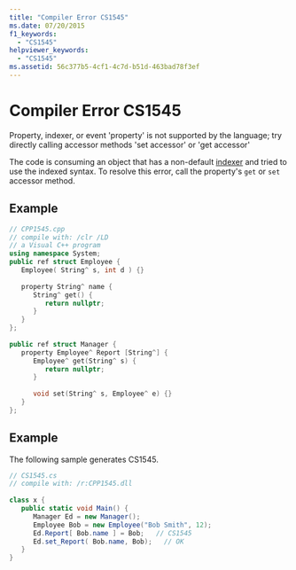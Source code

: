 ```yaml
---
title: "Compiler Error CS1545"
ms.date: 07/20/2015
f1_keywords: 
  - "CS1545"
helpviewer_keywords: 
  - "CS1545"
ms.assetid: 56c377b5-4cf1-4c7d-b51d-463bad78f3ef
---
```

# Compiler Error CS1545
Property, indexer, or event 'property' is not supported by the language; try directly calling accessor methods 'set accessor' or 'get accessor'  
  
 The code is consuming an object that has a non-default [indexer](../programming-guide/indexers/index.md) and tried to use the indexed syntax. To resolve this error, call the property's `get` or `set` accessor method.  
  
## Example  
  
```cpp  
// CPP1545.cpp  
// compile with: /clr /LD  
// a Visual C++ program  
using namespace System;  
public ref struct Employee {  
   Employee( String^ s, int d ) {}  
  
   property String^ name {  
      String^ get() {  
         return nullptr;  
      }  
   }  
};  
  
public ref struct Manager {  
   property Employee^ Report [String^] {  
      Employee^ get(String^ s) {  
         return nullptr;  
      }  
  
      void set(String^ s, Employee^ e) {}  
   }  
};  
```  
  
## Example  
 The following sample generates CS1545.  
  
```csharp  
// CS1545.cs  
// compile with: /r:CPP1545.dll  
  
class x {  
   public static void Main() {  
      Manager Ed = new Manager();  
      Employee Bob = new Employee("Bob Smith", 12);  
      Ed.Report[ Bob.name ] = Bob;   // CS1545  
      Ed.set_Report( Bob.name, Bob);   // OK  
   }  
}  
```
